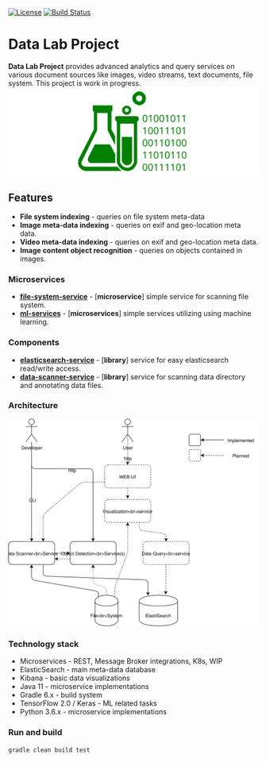 [![License](https://img.shields.io/badge/License-Apache%202.0-blue.svg)](https://opensource.org/licenses/Apache-2.0)
[![Build Status](https://travis-ci.org/jveverka/data-lab.svg?branch=master)](https://travis-ci.org/jveverka/data-lab.svg?branch=master)

# Data Lab Project
__Data Lab Project__ provides advanced analytics and query services on various document sources like 
images, video streams, text documents, file system. This project is work in progress.
![datalab](docs/data-lab-image.svg)

## Features
* __File system indexing__ - queries on file system meta-data
* __Image meta-data indexing__ - queries on exif and geo-location meta data.
* __Video meta-data indexing__ - queries on exif and geo-location meta data.
* __Image content object recognition__ - queries on objects contained in images. 

### Microservices
* [__file-system-service__](file-system-service) - [__microservice__] simple service for scanning file system.
* [__ml-services__](ml-services) - [__microservices__] simple services utilizing using machine learning.

### Components 
* [__elasticsearch-service__](elasticsearch) - [__library__] service for easy elasticsearch read/write access.
* [__data-scanner-service__](data-scanner-service) - [__library__] service for scanning data directory and annotating data files.

### Architecture
![architecture](docs/architecture-01.svg)

### Technology stack
* Microservices - REST, Message Broker integrations, K8s, WIP
* ElasticSearch - main meta-data database
* Kibana - basic data visualizations
* Java 11 - microservice implementations 
* Gradle 6.x - build system 
* TensorFlow 2.0 / Keras - ML related tasks
* Python 3.6.x - microservice implementations

### Run and build
```
gradle clean build test
```
